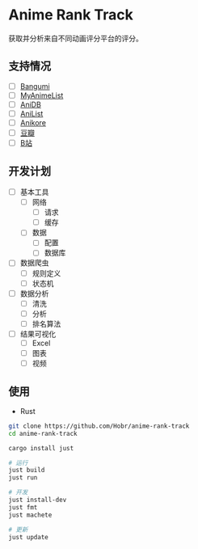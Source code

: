 # Anime Rank Track

获取并分析来自不同动画评分平台的评分。

## 支持情况

- [ ] [Bangumi](https://bgm.tv/)
- [ ] [MyAnimeList](https://myanimelist.net/)
- [ ] [AniDB](https://anidb.net)
- [ ] [AniList](https://anilist.co/)
- [ ] [Anikore](https://www.anikore.jp)
- [ ] [豆瓣](https://movie.douban.com/)
- [ ] [B站](https://www.bilibili.com/)

## 开发计划

- [ ] 基本工具
  - [ ] 网络
    - [ ] 请求
    - [ ] 缓存
  - [ ] 数据
    - [ ] 配置
    - [ ] 数据库

- [ ] 数据爬虫
  - [ ] 规则定义
  - [ ] 状态机

- [ ] 数据分析
  - [ ] 清洗
  - [ ] 分析
  - [ ] 排名算法

- [ ] 结果可视化
  - [ ] Excel
  - [ ] 图表
  - [ ] 视频

## 使用

- Rust

```bash
git clone https://github.com/Hobr/anime-rank-track
cd anime-rank-track

cargo install just

# 运行
just build
just run

# 开发
just install-dev
just fmt
just machete

# 更新
just update
```
